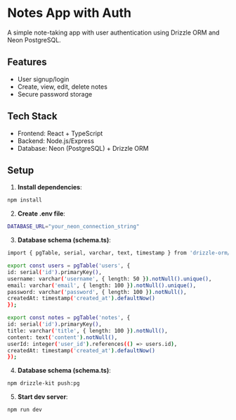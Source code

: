 # Notes App with Auth

A simple note-taking app with user authentication using Drizzle ORM and Neon PostgreSQL.

## Features

- User signup/login
- Create, view, edit, delete notes
- Secure password storage

## Tech Stack

- Frontend: React + TypeScript
- Backend: Node.js/Express
- Database: Neon (PostgreSQL) + Drizzle ORM

## Setup

1. **Install dependencies**:

```bash
npm install
```

2. **Create .env file**:

```bash
DATABASE_URL="your_neon_connection_string"
```

3. **Database schema (schema.ts)**:

```bash
import { pgTable, serial, varchar, text, timestamp } from 'drizzle-orm/pg-core';

export const users = pgTable('users', {
id: serial('id').primaryKey(),
username: varchar('username', { length: 50 }).notNull().unique(),
email: varchar('email', { length: 100 }).notNull().unique(),
password: varchar('password', { length: 100 }).notNull(),
createdAt: timestamp('created_at').defaultNow()
});

export const notes = pgTable('notes', {
id: serial('id').primaryKey(),
title: varchar('title', { length: 100 }).notNull(),
content: text('content').notNull(),
userId: integer('user_id').references(() => users.id),
createdAt: timestamp('created_at').defaultNow()
});
```

4. **Database schema (schema.ts)**:

```bash
npm drizzle-kit push:pg
```

5. **Start dev server**:

```bash
npm run dev
```
